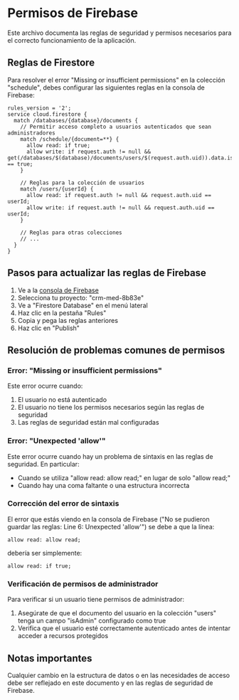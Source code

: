 
# Permisos de Firebase

Este archivo documenta las reglas de seguridad y permisos necesarios para el correcto funcionamiento de la aplicación.

## Reglas de Firestore

Para resolver el error "Missing or insufficient permissions" en la colección "schedule", debes configurar las siguientes reglas en la consola de Firebase:

```
rules_version = '2';
service cloud.firestore {
  match /databases/{database}/documents {
    // Permitir acceso completo a usuarios autenticados que sean administradores
    match /schedule/{document=**} {
      allow read: if true;
      allow write: if request.auth != null && get(/databases/$(database)/documents/users/$(request.auth.uid)).data.isAdmin == true;
    }
    
    // Reglas para la colección de usuarios
    match /users/{userId} {
      allow read: if request.auth != null && request.auth.uid == userId;
      allow write: if request.auth != null && request.auth.uid == userId;
    }
    
    // Reglas para otras colecciones
    // ...
  }
}
```

## Pasos para actualizar las reglas de Firebase

1. Ve a la [consola de Firebase](https://console.firebase.google.com/)
2. Selecciona tu proyecto: "crm-med-8b83e"
3. Ve a "Firestore Database" en el menú lateral
4. Haz clic en la pestaña "Rules"
5. Copia y pega las reglas anteriores
6. Haz clic en "Publish"

## Resolución de problemas comunes de permisos

### Error: "Missing or insufficient permissions"

Este error ocurre cuando:
1. El usuario no está autenticado
2. El usuario no tiene los permisos necesarios según las reglas de seguridad
3. Las reglas de seguridad están mal configuradas

### Error: "Unexpected 'allow'"

Este error ocurre cuando hay un problema de sintaxis en las reglas de seguridad. En particular:
- Cuando se utiliza "allow read: allow read;" en lugar de solo "allow read;"
- Cuando hay una coma faltante o una estructura incorrecta

### Corrección del error de sintaxis

El error que estás viendo en la consola de Firebase ("No se pudieron guardar las reglas: Line 6: Unexpected 'allow'") se debe a que la línea:
```
allow read: allow read;
```
debería ser simplemente:
```
allow read: if true;
```

### Verificación de permisos de administrador

Para verificar si un usuario tiene permisos de administrador:

1. Asegúrate de que el documento del usuario en la colección "users" tenga un campo "isAdmin" configurado como true
2. Verifica que el usuario esté correctamente autenticado antes de intentar acceder a recursos protegidos

## Notas importantes

Cualquier cambio en la estructura de datos o en las necesidades de acceso debe ser reflejado en este documento y en las reglas de seguridad de Firebase.
